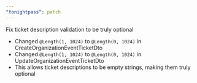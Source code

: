 ```yaml
---
"tonightpass": patch
---
```


Fix ticket description validation to be truly optional

- Changed `@Length(1, 1024)` to `@Length(0, 1024)` in CreateOrganizationEventTicketDto
- Changed `@Length(1, 1024)` to `@Length(0, 1024)` in UpdateOrganizationEventTicketDto
- This allows ticket descriptions to be empty strings, making them truly optional